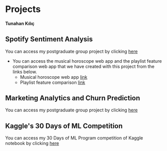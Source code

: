 # Projects
#### Tunahan Kılıç

## Spotify Sentiment Analysis

You can access my postgraduate group project by clicking [here](https://pjournal.github.io/mef03g-spo-R-ify/SpotifyR/EDA_Final_Report.html) 
 * You can access the musical horoscope web app and the playlist feature comparison web app that we have created with this project from the links below.
   * Musical horoscope web app [link](https://dost-karaahmetli.shinyapps.io/MusicalHoroscope/) 
   * Playlist feature comparison [link](https://dost-karaahmetli.shinyapps.io/Radar/)

## Marketing Analytics and Churn Prediction

You can access my postgraduate group project by clicking [here](https://htmlpreview.github.io/?https://github.com/KutayAkalin/Projects/blob/master/BDA523_Final_Project_KKbox.html) 

## Kaggle's 30 Days of ML Competition

You can access my 30 Days of ML Program competition of Kaggle notebook by clicking [here](https://github.com/tunahankilic/Projects/blob/main/30-days-of-ml-competition.ipynb)
